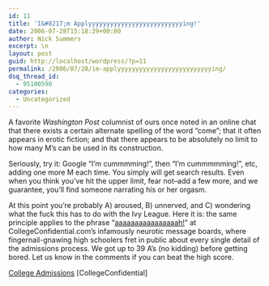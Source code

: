 ```yaml
---
id: 11
title: 'I&#8217;m Applyyyyyyyyyyyyyyyyyyyyyyyyyying!'
date: 2006-07-28T15:18:29+00:00
author: Nick Summers
excerpt: \n
layout: post
guid: http://localhost/wordpress/?p=11
permalink: /2006/07/28/im-applyyyyyyyyyyyyyyyyyyyyyyyyyying/
dsq_thread_id:
  - 95100590
categories:
  - Uncategorized
---
```

A favorite _Washington Post_ columnist of ours once noted in an online chat that there exists a certain alternate spelling of the word &#8220;come&#8221;; that it often appears in erotic fiction; and that there appears to be absolutely no limit to how many M&#8217;s can be used in its construction.

Seriously, try it: Google &#8220;I&#8217;m cummmming!&#8221;, then &#8220;I&#8217;m cummmmming!&#8221;, etc, adding one more M each time. You simply will get search results. Even when you think you&#8217;ve hit the upper limit, fear not&#8211;add a few more, and we guarantee, you&#8217;ll find someone narrating his or her orgasm.

At this point you&#8217;re probably A) aroused, B) unnerved, and C) wondering what the fuck this has to do with the Ivy League. Here it is: the same principle applies to the phrase &#8220;[aaaaaaaaaaaaaaaah!](http://www.google.com/search?hl=en&lr=&safe=off&client=firefox-a&rls=org.mozilla%3Aen-US%3Aofficial&q=aaaaaaaaaaaaaaaaaaaaaaaaaaaaaaaaaaaaaaah+site%3Acollegeconfidential.com&btnG=Search)&#8221; at CollegeConfidential.com&#8217;s infamously neurotic message boards, where fingernail-gnawing high schoolers fret in public about every single detail of the admissions process. We got up to 39 A&#8217;s (no kidding) before getting bored. Let us know in the comments if you can beat the high score.

[College Admissions](http://talk.collegeconfidential.com/forumdisplay.php?f=4) [CollegeConfidential]